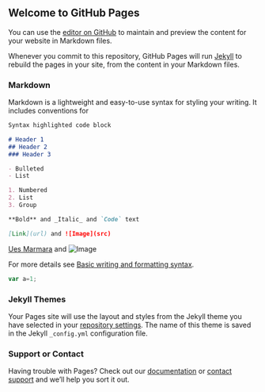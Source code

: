 ## Welcome to GitHub Pages

You can use the [editor on GitHub](https://github.com/nurhatipoglu/github-slideshow/edit/gh-pages/index.md) to maintain and preview the content for your website in Markdown files.

Whenever you commit to this repository, GitHub Pages will run [Jekyll](https://jekyllrb.com/) to rebuild the pages in your site, from the content in your Markdown files.

### Markdown

Markdown is a lightweight and easy-to-use syntax for styling your writing. It includes conventions for

```markdown
Syntax highlighted code block

# Header 1
## Header 2
### Header 3

- Bulleted
- List

1. Numbered
2. List
3. Group

**Bold** and _Italic_ and `Code` text

[Link](url) and ![Image](src)
```

[Ues Marmara](https://ues.marmara.edu.tr/Home/Index) and ![Image](src)

For more details see [Basic writing and formatting syntax](https://docs.github.com/en/github/writing-on-github/getting-started-with-writing-and-formatting-on-github/basic-writing-and-formatting-syntax).

```JavaScript
var a=1;
```


### Jekyll Themes

Your Pages site will use the layout and styles from the Jekyll theme you have selected in your [repository settings](https://github.com/nurhatipoglu/github-slideshow/settings/pages). The name of this theme is saved in the Jekyll `_config.yml` configuration file.

### Support or Contact

Having trouble with Pages? Check out our [documentation](https://docs.github.com/categories/github-pages-basics/) or [contact support](https://support.github.com/contact) and we’ll help you sort it out.

